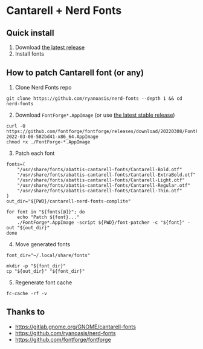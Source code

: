 # Cantarell + Nerd Fonts

## Quick install

1) Download [the latest release](https://github.com/s373r/cantarell-nerd-fonts-complete/releases/latest)
2) Install fonts

## How to patch Cantarell font (or any)

1) Clone Nerd Fonts repo
```shell
git clone https://github.com/ryanoasis/nerd-fonts --depth 1 && cd nerd-fonts
```

2) Download `FontForge*.AppImage` (or use [the latest stable release](https://github.com/ryanoasis/nerd-fonts/releases))
```shell
curl -O https://github.com/fontforge/fontforge/releases/download/20220308/FontForge-2022-03-08-582bd41-x86_64.AppImage
chmod +x ./FontForge-*.AppImage
```

3) Patch each font
```shell
fonts=(
    "/usr/share/fonts/abattis-cantarell-fonts/Cantarell-Bold.otf"
    "/usr/share/fonts/abattis-cantarell-fonts/Cantarell-ExtraBold.otf"
    "/usr/share/fonts/abattis-cantarell-fonts/Cantarell-Light.otf"
    "/usr/share/fonts/abattis-cantarell-fonts/Cantarell-Regular.otf"
    "/usr/share/fonts/abattis-cantarell-fonts/Cantarell-Thin.otf"
)
out_dir="${PWD}/cantarell-nerd-fonts-complite"

for font in "${fonts[@]}"; do
    echo "Patch ${font}..."
    ./FontForge*.AppImage -script ${PWD}/font-patcher -c "${font}" -out "${out_dir}"
done
```

4) Move generated fonts
```shell
font_dir="~/.local/share/fonts"

mkdir -p "${font_dir}"
cp "${out_dir}" "${font_dir}"
```

5) Regenerate font cache
```shell
fc-cache -rf -v
```

## Thanks to

- https://gitlab.gnome.org/GNOME/cantarell-fonts
- https://github.com/ryanoasis/nerd-fonts
- https://github.com/fontforge/fontforge
